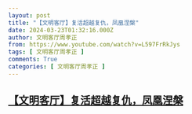 ```yaml
---
layout: post
title: "【文明客厅】复活超越复仇，凤凰涅槃"
date: 2024-03-23T01:32:16.000Z
author: 文明客厅周孝正
from: https://www.youtube.com/watch?v=L597FrRkJys
tags: [ 文明客厅周孝正 ]
comments: True
categories: [ 文明客厅周孝正 ]
---
```

<!--1711157536000-->
[【文明客厅】复活超越复仇，凤凰涅槃](https://www.youtube.com/watch?v=L597FrRkJys)
------

<div>

</div>
